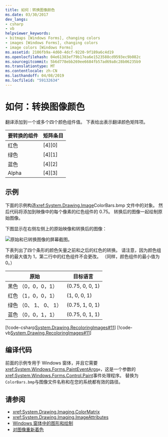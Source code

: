 ```yaml
---
title: 如何：转换图像颜色
ms.date: 03/30/2017
dev_langs:
- csharp
- vb
helpviewer_keywords:
- bitmaps [Windows Forms], changing colors
- images [Windows Forms], changing colors
- image colors [Windows Forms]
ms.assetid: 2106fb9a-4d60-4dcf-9220-9f189a6c4d19
ms.openlocfilehash: 04e61383ef79b17ea6e1523588cd9593ec9b082c
ms.sourcegitcommit: 5b6d778ebb269ee6684fb57ad69a8c28b06235b9
ms.translationtype: MT
ms.contentlocale: zh-CN
ms.lasthandoff: 04/08/2019
ms.locfileid: "59132634"
---
```

# <a name="how-to-translate-image-colors"></a>如何：转换图像颜色
翻译添加到一个或多个四个颜色组件值。 下表给出表示翻译颜色矩阵项。  
  
|要转换的组件|矩阵条目|  
|--------------------------------|------------------|  
|红色|[4][0]|  
|绿色|[4][1]|  
|蓝色|[4][2]|  
|Alpha|[4][3]|  
  
## <a name="example"></a>示例  
 下面的示例构造<xref:System.Drawing.Image>ColorBars.bmp 文件中的对象。 然后代码将添加到映像中的每个像素的红色组件的 0.75。 转换后的图像一起绘制原始图像。  
  
 下图显示在右侧左侧上的原始映像和转换后的图像：  
  
 ![原始和已转换图像的屏幕截图。](./media/how-to-translate-image-colors/original-image-translate-colors.png)  
  
 下表列出了四个条形的颜色矢量之前和之后的红色的转换。 请注意，因为颜色组件的最大值为 1，第二行中的红色组件不会更改。 （同样，颜色组件的最小值为 0。）  
  
|原始|目标语言|  
|--------------|----------------|  
|黑色 （0，0，0，1）|(0.75, 0, 0, 1)|  
|红色 （1，0，0，1）|(1, 0, 0, 1)|  
|绿色 （0、 1、 0、 1）|(0.75, 1, 0, 1)|  
|蓝色 （0，0，1，1）|(0.75, 0, 1, 1)|  
  
 [!code-csharp[System.Drawing.RecoloringImages#11](~/samples/snippets/csharp/VS_Snippets_Winforms/System.Drawing.RecoloringImages/CS/Class1.cs#11)]
 [!code-vb[System.Drawing.RecoloringImages#11](~/samples/snippets/visualbasic/VS_Snippets_Winforms/System.Drawing.RecoloringImages/VB/Class1.vb#11)]  
  
## <a name="compiling-the-code"></a>编译代码  
 前面的示例专用于 Windows 窗体，并且它需要<xref:System.Windows.Forms.PaintEventArgs>`e`，这是一个参数的<xref:System.Windows.Forms.Control.Paint>事件处理程序。 替换为`ColorBars.bmp`与图像文件名称和在您的系统都有效的路径。  
  
## <a name="see-also"></a>请参阅

- <xref:System.Drawing.Imaging.ColorMatrix>
- <xref:System.Drawing.Imaging.ImageAttributes>
- [Windows 窗体中的图形和绘制](graphics-and-drawing-in-windows-forms.md)
- [对图像重新着色](recoloring-images.md)
